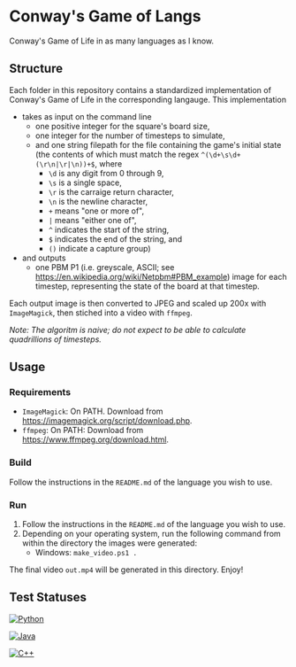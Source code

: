 # Conway's Game of Langs
Conway's Game of Life in as many languages as I know.

## Structure
Each folder in this repository contains a standardized implementation of Conway's Game of Life in the corresponding langauge. This implementation
* takes as input on the command line
    - one positive integer for the square's board size,
    - one integer for the number of timesteps to simulate,
    - and one string filepath for the file containing the game's initial state (the contents of which must match the regex `^(\d+\s\d+(\r\n|\r|\n))+$`, where 
        * `\d` is any digit from 0 through 9, 
        * `\s` is a single space, 
        * `\r` is the carraige return character, 
        * `\n` is the newline character, 
        * `+` means "one or more of",
        * `|` means "either one of",
        * `^` indicates the start of the string,
        * `$` indicates the end of the string, and
        * `()` indicate a capture group)
* and outputs
    - one PBM P1 (i.e. greyscale, ASCII; see https://en.wikipedia.org/wiki/Netpbm#PBM_example) image for each timestep, representing the state of the board at that timestep.

Each output image is then converted to JPEG and scaled up 200x with `ImageMagick`, then stiched into a video with `ffmpeg`.

*Note: The algoritm is naive; do not expect to be able to calculate quadrillions of timesteps.*

## Usage

### Requirements
* `ImageMagick`: On PATH. Download from https://imagemagick.org/script/download.php.
* `ffmpeg`: On PATH: Download from https://www.ffmpeg.org/download.html.

### Build
Follow the instructions in the `README.md` of the language you wish to use.

### Run
1. Follow the instructions in the `README.md` of the language you wish to use.
2. Depending on your operating system, run the following command from within the directory the images were generated:
    - Windows: `make_video.ps1 .`

The final video `out.mp4` will be generated in this directory. Enjoy!

## Test Statuses
[![Python](https://github.com/vedangnaik/conways_game_of_langs/actions/workflows/python_tests.yml/badge.svg)](https://github.com/vedangnaik/conways_game_of_langs/actions/workflows/python_tests.yml)

[![Java](https://github.com/vedangnaik/conways_game_of_langs/actions/workflows/java_tests.yml/badge.svg)](https://github.com/vedangnaik/conways_game_of_langs/actions/workflows/java_tests.yml)

[![C++](https://github.com/vedangnaik/conways_game_of_langs/actions/workflows/cpp_tests.yml/badge.svg)](https://github.com/vedangnaik/conways_game_of_langs/actions/workflows/cpp_tests.yml)
